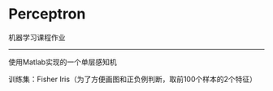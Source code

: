 # Perceptron
机器学习课程作业

---------------------------------------------------------------

使用Matlab实现的一个单层感知机

训练集：Fisher Iris（为了方便画图和正负例判断，取前100个样本的2个特征）
